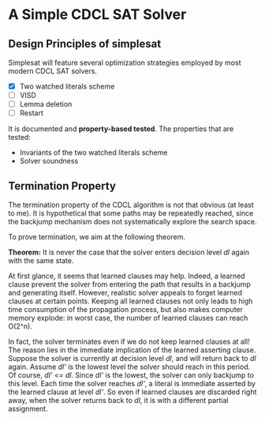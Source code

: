 # A Simple CDCL SAT Solver

## Design Principles of simplesat
Simplesat will feature several optimization strategies employed by most modern CDCL SAT solvers.
- [x] Two watched literals scheme
- [ ] VISD
- [ ] Lemma deletion
- [ ] Restart

It is documented and **property-based tested**. The properties that are tested:
* Invariants of the two watched literals scheme
* Solver soundness


## Termination Property
The termination property of the CDCL algorithm is not that obvious (at least to me). It is hypothetical that some paths may be repeatedly reached, since the backjump mechanism does not systematically explore the search space.

To prove termination, we aim at the following theorem.

**Theorem:** It is never the case that the solver enters decision level *dl* again with the same state.

At first glance, it seems that learned clauses may help. Indeed, a learned clause prevent the solver from entering the path that results in a backjump and generating itself. However, realistic solver appeals to forget learned clauses at certain points. Keeping all learned clauses not only leads to high time consumption of the propagation process, but also makes computer memory explode: in worst case, the number of learned clauses can reach O(2^n).

In fact, the solver terminates even if we do not keep learned clauses at all! The reason lies in the immediate implication of the learned asserting clause. Suppose the solver is currently at decision level *dl*, and will return back to *dl* again. Assume *dl'* is the lowest level the solver should reach in this period. Of course, *dl' <= dl*. Since *dl'* is the lowest, the solver can only backjump to this level. Each time the solver reaches *dl'*, a literal is immediate asserted by the learned clause at level *dl'*. So even if learned clauses are discarded right away, when the solver returns back to *dl*, it is with a different partial assignment.